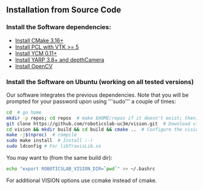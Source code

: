 ## Installation from Source Code

### Install the Software dependencies:

- [Install CMake 3.16+](https://github.com/roboticslab-uc3m/installation-guides/blob/master/docs/install-cmake.md/)
- [Install PCL with VTK >= 5](https://github.com/roboticslab-uc3m/installation-guides/blob/master/docs/install-pcl.md/)
- [Install YCM 0.11+](https://github.com/roboticslab-uc3m/installation-guides/blob/master/docs/install-ycm.md/)
- [Install YARP 3.8+ and depthCamera](https://github.com/roboticslab-uc3m/installation-guides/blob/master/docs/install-yarp.md#install-additional-yarp-device-depthcamera-ubuntu)
- [Install OpenCV](https://github.com/roboticslab-uc3m/installation-guides/blob/master/docs/install-opencv.md/)

### Install the Software on Ubuntu (working on all tested versions)

Our software integrates the previous dependencies. Note that you will be prompted for your password upon using '''sudo''' a couple of times:

```bash
cd  # go home
mkdir -p repos; cd repos  # make $HOME/repos if it doesn't exist; then, enter it
git clone https://github.com/roboticslab-uc3m/vision.git  # Download vision software from the repository
cd vision && mkdir build && cd build && cmake ..  # Configure the vision software
make -j$(nproc)  # compile
sudo make install  # Install :-)
sudo ldconfig # For libTravisLib.so
```

You may want to (from the same build dir):
```bash
echo "export ROBOTICSLAB_VISION_DIR=`pwd`" >> ~/.bashrc
```

For additional VISION options use ccmake instead of cmake.
